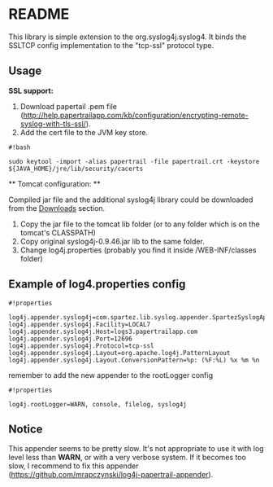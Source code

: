 # README #

This library is simple extension to the org.syslog4j.syslog4. It binds the SSLTCP config implementation to the "tcp-ssl" protocol type.

## Usage ##

**SSL support:**

1. Download papertail .pem file (http://help.papertrailapp.com/kb/configuration/encrypting-remote-syslog-with-tls-ssl/).
2. Add the cert file to the JVM key store.


```
#!bash

sudo keytool -import -alias papertrail -file papertrail.crt -keystore ${JAVA_HOME}/jre/lib/security/cacerts

```

 
** Tomcat configuration: **

Compiled jar file and the additional syslog4j library could be downloaded from the [Downloads](https://bitbucket.org/spartez/syslog-tcp-ssl-appender/downloads) section.

1. Copy the jar file to the tomcat lib folder (or to any folder which is on the tomcat's CLASSPATH)
2. Copy original syslog4j-0.9.46.jar lib to the same folder.
3. Change log4j.properties (probably you find it inside /WEB-INF/classes folder)

## Example of log4.properties config ##


```
#!properties

log4j.appender.syslog4j=com.spartez.lib.syslog.appender.SpartezSyslogApender
log4j.appender.syslog4j.Facility=LOCAL7
log4j.appender.syslog4j.Host=logs3.papertrailapp.com
log4j.appender.syslog4j.Port=12696
log4j.appender.syslog4j.Protocol=tcp-ssl
log4j.appender.syslog4j.Layout=org.apache.log4j.PatternLayout
log4j.appender.syslog4j.Layout.ConversionPattern=%p: (%F:%L) %x %m %n
```

remember to add the new appender to the rootLogger config


```
#!properties

log4j.rootLogger=WARN, console, filelog, syslog4j

```

## Notice ##

This appender seems to be pretty slow. It's not appropriate to use it with log level less than **WARN**, or with a very verbose system. If it becomes too slow, I recommend to fix this appender (https://github.com/mrapczynski/log4j-papertrail-appender).